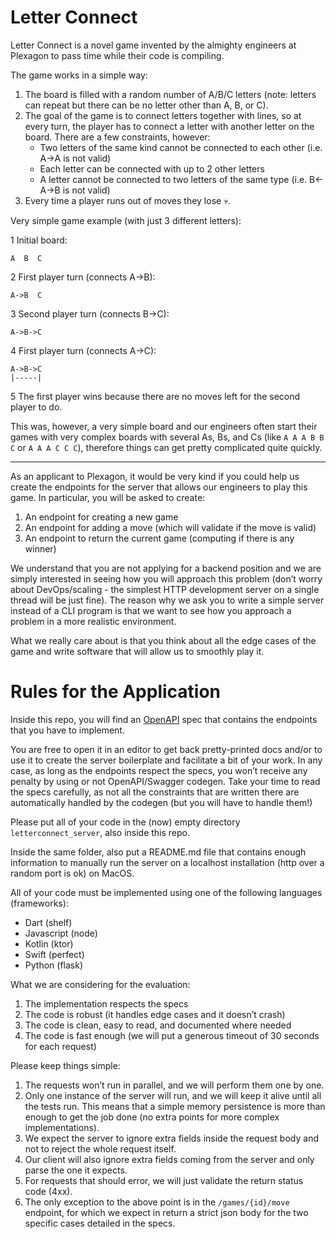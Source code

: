 # Letter Connect

Letter Connect is a novel game invented by the almighty engineers at Plexagon to pass time while their code is compiling.

The game works in a simple way:



1. The board is filled with a random number of A/B/C letters (note: letters can repeat but there can be no letter other than A, B, or C).
2. The goal of the game is to connect letters together with lines, so at every turn, the player has to connect a letter with another letter on the board. There are a few constraints, however:
    - Two letters of the same kind cannot be connected to each other (i.e. A->A is not valid)
    - Each letter can be connected with up to 2 other letters
    - A letter cannot be connected to two letters of the same type (i.e. B&lt;-A->B is not valid)
3. Every time a player runs out of moves they lose 💀.

Very simple game example (with just 3 different letters):


1 Initial board: 
```
A  B  C
```

2 First player turn (connects A->B):
```
A->B  C
```

3 Second player turn (connects B->C):
```
A->B->C
```

4 First player turn (connects A->C):
```
A->B->C
|-----|
```

5 The first player wins because there are no moves left for the second player to do.

This was, however, a very simple board and our engineers often start their games with very complex boards with several As, Bs, and Cs (like `A A A B B C` or `A A A C C C`), therefore things can get pretty complicated quite quickly. 

---

As an applicant to Plexagon, it would be very kind if you could help us create the endpoints for the server that allows our engineers to play this game. In particular, you will be asked to create:

1. An endpoint for creating a new game
2. An endpoint for adding a move (which will validate if the move is valid)
3. An endpoint to return the current game (computing if there is any winner)

We understand that you are not applying for a backend position and we are simply interested in seeing how you will approach this problem (don’t worry about DevOps/scaling - the simplest HTTP development server on a single thread will be just fine). The reason why we ask you to write a simple server instead of a CLI program is that we want to see how you approach a problem in a more realistic environment.

What we really care about is that you think about all the edge cases of the game and write software that will allow us to smoothly play it.

# Rules for the Application

Inside this repo, you will find an [OpenAPI](https://swagger.io/specification/) spec that contains the endpoints that you have to implement.

You are free to open it in an editor to get back pretty-printed docs and/or to use it to create the server boilerplate and facilitate a bit of your work. In any case, as long as the endpoints respect the specs, you won’t receive any penalty by using or not OpenAPI/Swagger codegen. Take your time to read the specs carefully, as not all the constraints that are written there are automatically handled by the codegen (but you will have to handle them!)

Please put all of your code in the (now) empty directory `letterconnect_server`, also inside this repo.

Inside the same folder, also put a README.md file that contains enough information to manually run the server on a localhost installation (http over a random port is ok) on MacOS.

All of your code must be implemented using one of the following languages (frameworks):

-   Dart (shelf)
-   Javascript (node)
-   Kotlin (ktor)
-   Swift (perfect)
-   Python (flask)

What we are considering for the evaluation:

1. The implementation respects the specs
2. The code is robust (it handles edge cases and it doesn’t crash)
3. The code is clean, easy to read, and documented where needed
4. The code is fast enough (we will put a generous timeout of 30 seconds for each request)

Please keep things simple:

1. The requests won’t run in parallel, and we will perform them one by one.
2. Only one instance of the server will run, and we will keep it alive until all the tests run. This means that a simple memory persistence is more than enough to get the job done (no extra points for more complex implementations).
3. We expect the server to ignore extra fields inside the request body and not to reject the whole request itself.
4. Our client will also ignore extra fields coming from the server and only parse the one it expects.
5. For requests that should error, we will just validate the return status code (4xx).
6. The only exception to the above point is in the `/games/{id}/move` endpoint, for which we expect in return a strict json body for the two specific cases detailed in the specs.
